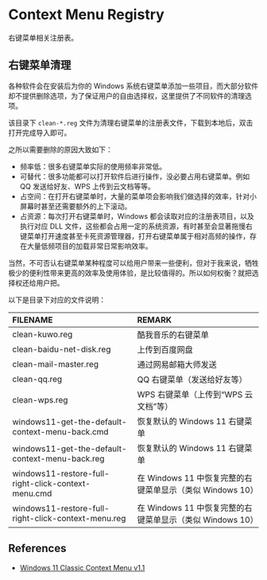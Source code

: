 # Context Menu Registry

右键菜单相关注册表。

## 右键菜单清理

各种软件会在安装后为你的 Windows 系统右键菜单添加一些项目，而大部分软件却不提供删除选项，为了保证用户的自由选择权，这里提供了不同软件的清理选项。

该目录下 `clean-*.reg` 文件为清理右键菜单的注册表文件，下载到本地后，双击打开完成导入即可。

之所以需要删除的原因大致如下：

- 频率低：很多右键菜单实际的使用频率非常低。
- 可替代：很多功能都可以打开软件后进行操作，没必要占用右键菜单。例如 QQ 发送给好友、WPS 上传到云文档等等。
- 占空间：在打开右键菜单时，大量的菜单项会影响我们做选择的效率，针对小屏幕时甚至还需要额外的上下滚动。
- 占资源：每次打开右键菜单时，Windows 都会读取对应的注册表项目，以及执行对应 DLL 文件，这些都会占用一定的系统资源，有时甚至会显著拖慢右键菜单打开速度甚至卡死资源管理器，打开右键菜单属于相对高频的操作，存在大量低频项目的加载非常日常影响效率。

当然，不可否认右键菜单某种程度可以给用户带来一些便利，但对于我来说，牺牲极少的便利性带来更高的效率及使用体验，是比较值得的。所以如何权衡？就把选择权还给用户把。

以下是目录下对应的文件说明：

| FILENAME                 | REMARK                               |
| :----------------------- | :----------------------------------- |
| clean-kuwo.reg           | 酷我音乐的右键菜单                   |
| clean-baidu-net-disk.reg | 上传到百度网盘                       |
| clean-mail-master.reg    | 通过网易邮箱大师发送                 |
| clean-qq.reg             | QQ 右键菜单（发送给好友等）          |
| clean-wps.reg            | WPS 右键菜单（上传到“WPS 云文档”等） |
| windows11-get-the-default-context-menu-back.cmd     | 恢复默认的 Windows 11 右键菜单                            |
| windows11-get-the-default-context-menu-back.reg     | 恢复默认的 Windows 11 右键菜单                            |
| windows11-restore-full-right-click-context-menu.cmd | 在 Windows 11 中恢复完整的右键菜单显示（类似 Windows 10） |
| windows11-restore-full-right-click-context-menu.reg | 在 Windows 11 中恢复完整的右键菜单显示（类似 Windows 10） |

## References

- [Windows 11 Classic Context Menu v1.1](https://www.sordum.org/14479/windows-11-classic-context-menu-v1-1/)

